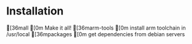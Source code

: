 Installation
============

[36mall                           [0m Make it all!
[36marm-tools                     [0m install arm toolchain in /usr/local
[36mpackages                      [0m get dependencies from debian servers
